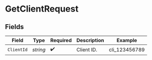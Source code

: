 # GetClientRequest


## Fields

| Field              | Type               | Required           | Description        | Example            |
| ------------------ | ------------------ | ------------------ | ------------------ | ------------------ |
| `ClientId`         | *string*           | :heavy_check_mark: | Client ID.         | cli_123456789      |
